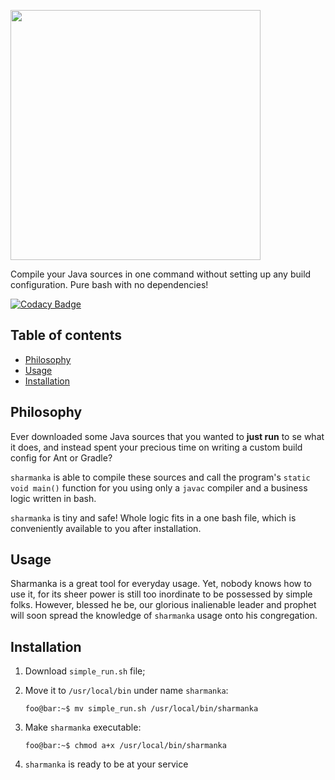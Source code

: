<a href="https://github.com/strgen/sharmanka"><img src="https://github.com/strgen/sharmanka/raw/master/docs/assets/sharmanka-logo.jpg" width="400" ></a>

Compile your Java sources in one command without setting up any build configuration. Pure bash with no dependencies!

[![Codacy Badge](https://api.codacy.com/project/badge/Grade/1fdd45572c0343f5976764c5efc89da2)](https://www.codacy.com/app/vagiz.d/sharmanka?utm_source=github.com&amp;utm_medium=referral&amp;utm_content=strgen/sharmanka&amp;utm_campaign=Badge_Grade)

## Table of contents
* [Philosophy](#philosophy)
* [Usage](#usage)
* [Installation](#installation)

## Philosophy
Ever downloaded some Java sources that you wanted to **just run** to se what it does, and instead spent your precious time on writing a custom build config for Ant or Gradle?

`sharmanka` is able to compile these sources and call the program's `static void main()` function for you using only a `javac` compiler and a business logic written in bash.

`sharmanka` is tiny and safe! Whole logic fits in a one bash file, which is conveniently available to you after installation.

## Usage
Sharmanka is a great tool for everyday usage. Yet, nobody knows how to use it, for its sheer power is still too inordinate to be possessed by simple folks. However, blessed he be, our glorious inalienable leader and prophet will soon spread the knowledge of `sharmanka` usage onto his congregation.

## Installation
1. Download `simple_run.sh` file;
2. Move it to `/usr/local/bin` under name `sharmanka`:

   ```console
   foo@bar:~$ mv simple_run.sh /usr/local/bin/sharmanka
   ```

3. Make `sharmanka` executable:

   ```
   foo@bar:~$ chmod a+x /usr/local/bin/sharmanka
   ```

4. `sharmanka` is ready to be at your service
